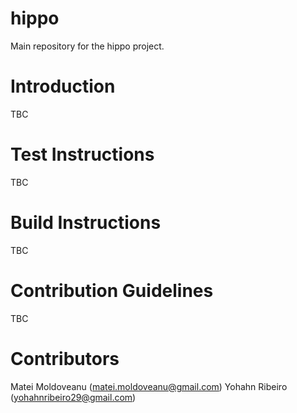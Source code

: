 # hippo
Main repository for the hippo project. 

# Introduction

TBC

# Test Instructions

TBC

# Build Instructions

TBC

# Contribution Guidelines

TBC

 # Contributors
 Matei Moldoveanu (matei.moldoveanu@gmail.com)
 Yohahn Ribeiro (yohahnribeiro29@gmail.com)